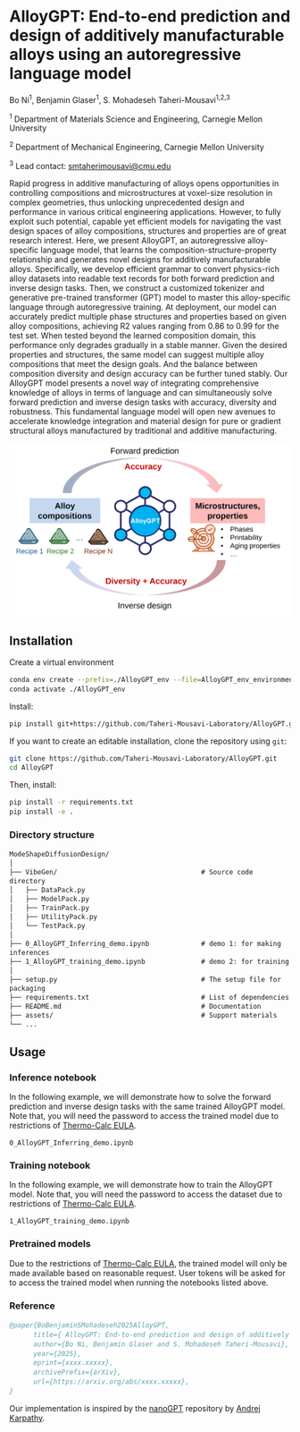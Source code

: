 # AlloyGPT: End-to-end prediction and design of additively manufacturable alloys using an autoregressive language model

Bo Ni<sup>1</sup>, Benjamin Glaser<sup>1</sup>, S. Mohadeseh Taheri-Mousavi<sup>1,2,3</sup>

<sup>1</sup> Department of Materials Science and Engineering, Carnegie Mellon University

<sup>2</sup> Department of Mechanical Engineering, Carnegie Mellon University

<sup>3</sup> Lead contact: smtaherimousavi@cmu.edu

Rapid progress in additive manufacturing of alloys opens opportunities in controlling compositions and microstructures at voxel-size resolution in complex geometries, thus unlocking unprecedented design and performance in various critical engineering applications. However, to fully exploit such potential, capable yet efficient models for navigating the vast design spaces of alloy compositions, structures and properties are of great research interest. Here, we present AlloyGPT, an autoregressive alloy-specific language model, that learns the composition-structure-property relationship and generates novel designs for additively manufacturable alloys. Specifically, we develop efficient grammar to convert physics-rich alloy datasets into readable text records for both forward prediction and inverse design tasks. Then, we construct a customized tokenizer and generative pre-trained transformer (GPT) model to master this alloy-specific language through autoregressive training. At deployment, our model can accurately predict multiple phase structures and properties based on given alloy compositions, achieving R2 values ranging from 0.86 to 0.99 for the test set. When tested beyond the learned composition domain, this performance only degrades gradually in a stable manner. Given the desired properties and structures, the same model can suggest multiple alloy compositions that meet the design goals. And the balance between composition diversity and design accuracy can be further tuned stably. Our AlloyGPT model presents a novel way of integrating comprehensive knowledge of alloys in terms of language and can simultaneously solve forward prediction and inverse design tasks with accuracy, diversity and robustness. This fundamental language model will open new avenues to accelerate knowledge integration and material design for pure or gradient structural alloys manufactured by traditional and additive manufacturing. 

![plot](./assets/TOC.svg)

## Installation

Create a virtual environment

```bash
conda env create --prefix=./AlloyGPT_env --file=AlloyGPT_env_environment.yml
conda activate ./AlloyGPT_env

```

Install:
```bash
pip install git+https://github.com/Taheri-Mousavi-Laboratory/AlloyGPT.git

```
If you want to create an editable installation, clone the repository using `git`:
```bash
git clone https://github.com/Taheri-Mousavi-Laboratory/AlloyGPT.git
cd AlloyGPT
```
Then, install:
```bash
pip install -r requirements.txt
pip install -e .
```
### Directory structure
```
ModeShapeDiffusionDesign/
│
├── VibeGen/                                    # Source code directory
│   ├── DataPack.py
│   ├── ModelPack.py
│   ├── TrainPack.py
│   ├── UtilityPack.py
│   └── TestPack.py
│
├── 0_AlloyGPT_Inferring_demo.ipynb             # demo 1: for making inferences
├── 1_AlloyGPT_training_demo.ipynb              # demo 2: for training
│
├── setup.py                                    # The setup file for packaging
├── requirements.txt                            # List of dependencies
├── README.md                                   # Documentation
├── assets/                                     # Support materials
└── ...
```

## Usage

### Inference notebook

In the following example, we will demonstrate how to solve the forward prediction and inverse design tasks with the same trained AlloyGPT model. Note that, you will need the password to access the trained model due to restrictions of [Thermo-Calc EULA](https://thermocalc.com/wp-content/uploads/Documentation/Terms_Conditions/eula.pdf).

```
0_AlloyGPT_Inferring_demo.ipynb
```

### Training notebook

In the following example, we will demonstrate how to train the AlloyGPT model. Note that, you will need the password to access the dataset due to restrictions of [Thermo-Calc EULA](https://thermocalc.com/wp-content/uploads/Documentation/Terms_Conditions/eula.pdf).

```
1_AlloyGPT_training_demo.ipynb 
```

### Pretrained models
Due to the restrictions of [Thermo-Calc EULA](https://thermocalc.com/wp-content/uploads/Documentation/Terms_Conditions/eula.pdf), the trained model will only be made available based on reasonable request. User tokens will be asked for to access the trained model when running the notebooks listed above.

### Reference

```bibtex
@paper{BoBenjaminSMohadeseh2025AlloyGPT,
      title={ AlloyGPT: End-to-end prediction and design of additively manufacturable alloys using an autoregressive language model}, 
      author={Bo Ni, Benjamin Glaser and S. Mohadeseh Taheri-Mousavi},
      year={2025},
      eprint={xxxx.xxxxx},
      archivePrefix={arXiv},
      url={https://arxiv.org/abs/xxxx.xxxxx}, 
}
```

Our implementation is inspired by the [nanoGPT](https://github.com/karpathy/nanoGPT) repository by [Andrej Karpathy](https://github.com/karpathy).